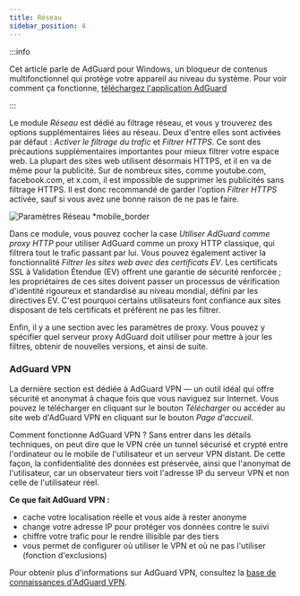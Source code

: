 ```yaml
---
title: Réseau
sidebar_position: 4
---
```


:::info

Cet article parle de AdGuard pour Windows, un bloqueur de contenus multifonctionnel qui protège votre appareil au niveau du système. Pour voir comment ça fonctionne, [téléchargez l'application AdGuard](https://agrd.io/download-kb-adblock)

:::

Le module _Réseau_ est dédié au filtrage réseau, et vous y trouverez des options supplémentaires liées au réseau. Deux d'entre elles sont activées par défaut : _Activer le filtrage du trafic_ et _Filtrer HTTPS_. Ce sont des précautions supplémentaires importantes pour mieux filtrer votre espace web. La plupart des sites web utilisent désormais HTTPS, et il en va de même pour la publicité. Sur de nombreux sites, comme youtube.com, facebook.com, et x.com, il est impossible de supprimer les publicités sans filtrage HTTPS. Il est donc recommandé de garder l'option _Filtrer HTTPS_ activée, sauf si vous avez une bonne raison de ne pas le faire.

![Paramètres Réseau \*mobile\_border](https://cdn.adtidy.org/content/kb/ad_blocker/windows/overview/network-settings.png)

Dans ce module, vous pouvez cocher la case _Utiliser AdGuard comme proxy HTTP_ pour utiliser AdGuard comme un proxy HTTP classique, qui filtrera tout le trafic passant par lui. Vous pouvez également activer la fonctionnalité _Filtrer les sites web avec des certificats EV_. Les certificats SSL à Validation Étendue (EV) offrent une garantie de sécurité renforcée ; les propriétaires de ces sites doivent passer un processus de vérification d'identité rigoureux et standardisé au niveau mondial, défini par les directives EV. C'est pourquoi certains utilisateurs font confiance aux sites disposant de tels certificats et préfèrent ne pas les filtrer.

Enfin, il y a une section avec les paramètres de proxy. Vous pouvez y spécifier quel serveur proxy AdGuard doit utiliser pour mettre à jour les filtres, obtenir de nouvelles versions, et ainsi de suite.

### AdGuard VPN

La dernière section est dédiée à AdGuard VPN — un outil idéal qui offre sécurité et anonymat à chaque fois que vous naviguez sur Internet. Vous pouvez le télécharger en cliquant sur le bouton _Télécharger_ ou accéder au site web d'AdGuard VPN en cliquant sur le bouton _Page d'accueil_.

Comment fonctionne AdGuard VPN ? Sans entrer dans les détails techniques, on peut dire que le VPN crée un tunnel sécurisé et crypté entre l'ordinateur ou le mobile de l'utilisateur et un serveur VPN distant. De cette façon, la confidentialité des données est préservée, ainsi que l'anonymat de l'utilisateur, car un observateur tiers voit l'adresse IP du serveur VPN et non celle de l'utilisateur réel.

**Ce que fait AdGuard VPN :**

- cache votre localisation réelle et vous aide à rester anonyme
- change votre adresse IP pour protéger vos données contre le suivi
- chiffre votre trafic pour le rendre illisible par des tiers
- vous permet de configurer où utiliser le VPN et où ne pas l'utiliser (fonction d'exclusions)

Pour obtenir plus d'informations sur AdGuard VPN, consultez la [base de connaissances d'AdGuard VPN](https://adguard-vpn.com/kb/).
